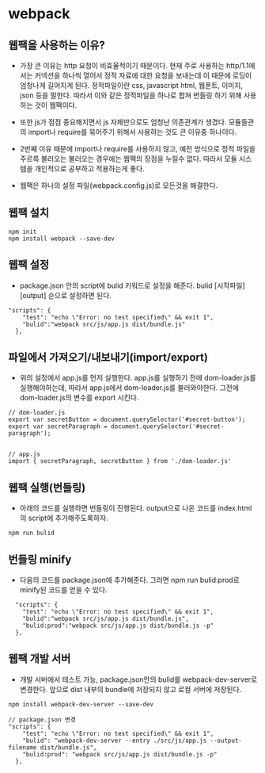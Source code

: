 # webpack

## 웹팩을 사용하는 이유?

- 가장 큰 이유는 http 요청이 비효율적이기 때문이다. 현재 주로 사용하는 http/1.1에서는 커넥션을 하나씩 열어서 정적 자료에 대한 요청을 보내는데 이 때문에 로딩이 엄청나게 길어지게 된다. 정적파일이란 css, javascript html, 웹폰트, 이미지, json 등을 말한다. 따라서 이와 같은 정적파일을 하나로 합쳐 번들링 하기 위해 사용하는 것이 웹팩이다.

- 또한 js가 점점 중요해지면서 js 자체만으로도 엄청난 의존관계가 생겼다. 모듈들관의 import나 require를 묶어주기 위해서 사용하는 것도 큰 이유중 하나이다.

- 2번째 이유 때문에 import나 require를 사용하지 않고, 예전 방식으로 정적 파일을 주르륵 불러오는 불러오는 경우에는 웹팩의 장점을 누릴수 없다. 따라서 모듈 시스템을 개인적으로 공부하고 적용하는게 좋다. 

- 웹팩은 하나의 설정 파일(webpack.config.js)로 모든것을 해결한다. 

## 웹팩 설치

```
npm init
npm install webpack --save-dev
```

## 웹팩 설정
- package.json 안의 script에 bulid 키워드로 설정을 해준다. bulid [시작파일] [output] 순으로 설정하면 된다.

```
"scripts": {
    "test": "echo \"Error: no test specified\" && exit 1",
    "bulid":"webpack src/js/app.js dist/bundle.js"
  },
``` 

## 파일에서 가져오기/내보내기(import/export)
- 위의 설정에서 app.js를 먼저 실행한다. app.js를 실행하기 전에 dom-loader.js를 실행해야하는데, 따라서 app.js에서 dom-loader.js를 불러와야한다. 그전에 dom-loader.js의 변수를 export 시킨다.

```
// dom-loader.js
export var secretButton = document.querySelector('#secret-button');
export var secretParagraph = document.querySelector('#secret-paragraph');


// app.js
import { secretParagraph, secretButton } from './dom-loader.js'
```

## 웹팩 실행(번들링)

- 아래의 코드를 실행하면 번들링이 진행된다. output으로 나온 코드를 index.html의 script에 추가해주도록하자.

```
npm run bulid
```

## 번들링 minify

- 다음의 코드를 package.json에 추가해준다. 그러면 npm run bulid:prod로 minify된 코드를 얻을 수 있다.

```
  "scripts": {
    "test": "echo \"Error: no test specified\" && exit 1",
    "bulid":"webpack src/js/app.js dist/bundle.js",
    "bulid:prod":"webpack src/js/app.js dist/bundle.js -p"
  },
```

## 웹팩 개발 서버

- 개발 서버에서 테스트 가능, package.json안의 bulid를 webpack-dev-server로 변경한다. 앞으로 dist 내부의 bundle에 저장되지 않고 로컬 서버에 저장된다.

```
npm install webpack-dev-server --save-dev

// package.json 변경
"scripts": {
    "test": "echo \"Error: no test specified\" && exit 1",
    "bulid": "webpack-dev-server --entry ./src/js/app.js --output-filename dist/bundle.js",
    "bulid:prod": "webpack src/js/app.js dist/bundle.js -p"
  },
```